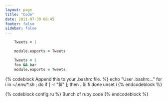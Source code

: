 ```yaml
---
layout: page
title: "Code"
date: 2011-07-30 08:45
footer: false
sidebar: false
---
```


``` coffeescript
    Tweets = 1

    module.exports = Tweets
```

``` coffeescript
    Tweets = 1
    foo && bar
    module.exports = Tweets
```

{% codeblock Append this to your .bashrc file. %}
echo "User .bashrc..."
for i in ~/.env/*.sh ; do
if [ -r "$i" ]; then
. $i
fi
done
unset i
{% endcodeblock %}

{% codeblock config.ru %}
Bunch of ruby code
{% endcodeblock %}
